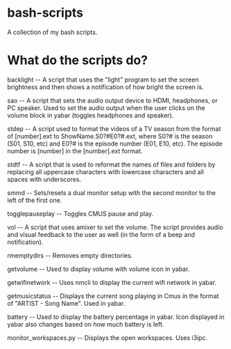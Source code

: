 # bash-scripts
A collection of my bash scripts.

<h1>What do the scripts do?</h1>

backlight -- A script that uses the "light" program to set the screen 
brightness and then shows a notification of how bright the screen is.

sao -- A script that sets the audio output device to HDMI, headphones, 
or PC speaker. Used to set the audio output when the user clicks on the volume block in yabar (toggles headphones and speaker).

stdep -- A script used to format the videos of a TV season from the format of
[number].ext to ShowName.S0?#E0?#.ext, where S0?# is the season (S01, S10,
etc) and E0?# is the episode number (E01, E10, etc). The episode number is 
[number] in the [number].ext format.

stdtf -- A script that is used to reformat the names of files and folders by
replacing all uppercase characters with lowercase characters and all spaces 
with underscores.

smmd -- Sets/resets a dual monitor setup with the second monitor to the left
of the first one.

togglepauseplay -- Toggles CMUS pause and play.

vol -- A script that uses amixer to set the volume. The script provides audio
and visual feedback to the user as well (in the form of a beep and
notification).

rmemptydirs -- Removes empty directories.

getvolume -- Used to display volume with volume icon in yabar.

getwifinetwork -- Uses nmcli to display the current wifi network in yabar.

getmusicstatus -- Displays the current song playing in Cmus in the format of "ARTIST - Song Name". Used in yabar.

battery -- Used to display the battery percentage in yabar. Icon displayed in yabar also changes based on how much battery is left.

monitor_workspaces.py -- Displays the open workspaces. Uses i3ipc.
